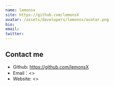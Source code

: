 ```yaml
---
name: lemonsx
site: https://github.com/lemonsX
avatar: /assets/developers/lemonsx/avatar.png
bio: 
email: 
twitter: 
---
```




## Contact me

- Github: <https://github.com/lemonsX>
- Email：<>
- Website: <>
  